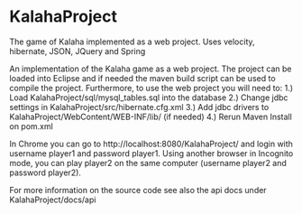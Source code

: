 KalahaProject
=============

The game of Kalaha implemented as a web project. Uses velocity, hibernate, JSON, JQuery and Spring

An implementation of the Kalaha game as a web project. The project can be loaded into Eclipse and 
if needed the maven build script can be used to compile the project.
Furthermore, to use the web project you will need to:
1.) Load KalahaProject/sql/mysql_tables.sql into the database
2.) Change jdbc settings in  KalahaProject/src/hibernate.cfg.xml
3.) Add jdbc drivers to KalahaProject/WebContent/WEB-INF/lib/ (if needed)
4.) Rerun Maven Install on pom.xml

In Chrome you can go to http://localhost:8080/KalahaProject/ and login with username player1 and password player1.
Using another browser in Incognito mode, you can play player2 on the same computer (username player2 and password player2). 

For more information on the source code see also the api docs under KalahaProject/docs/api
